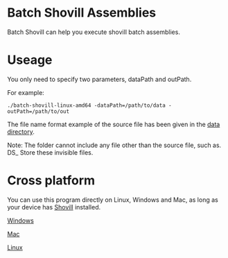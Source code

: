 # Batch Shovill Assemblies
Batch Shovill can help you execute shovill batch assemblies.

# Useage

You only need to specify two parameters, dataPath and outPath.

For example:

```
./batch-shovill-linux-amd64 -dataPath=/path/to/data -outPath=/path/to/out
```

The file name format example of the source file has been given in the [data directory](data).

Note: The folder cannot include any file other than the source file, such as. DS_ Store these invisible files.

# Cross platform

You can use this program directly on Linux, Windows and Mac, as long as your device has [Shovill](https://github.com/tseemann/shovill) installed.

[Windows](batch-shovill-windows-amd64)

[Mac](batch-shovill-mac-amd64)

[Linux](batch-shovill-linux-amd64)


